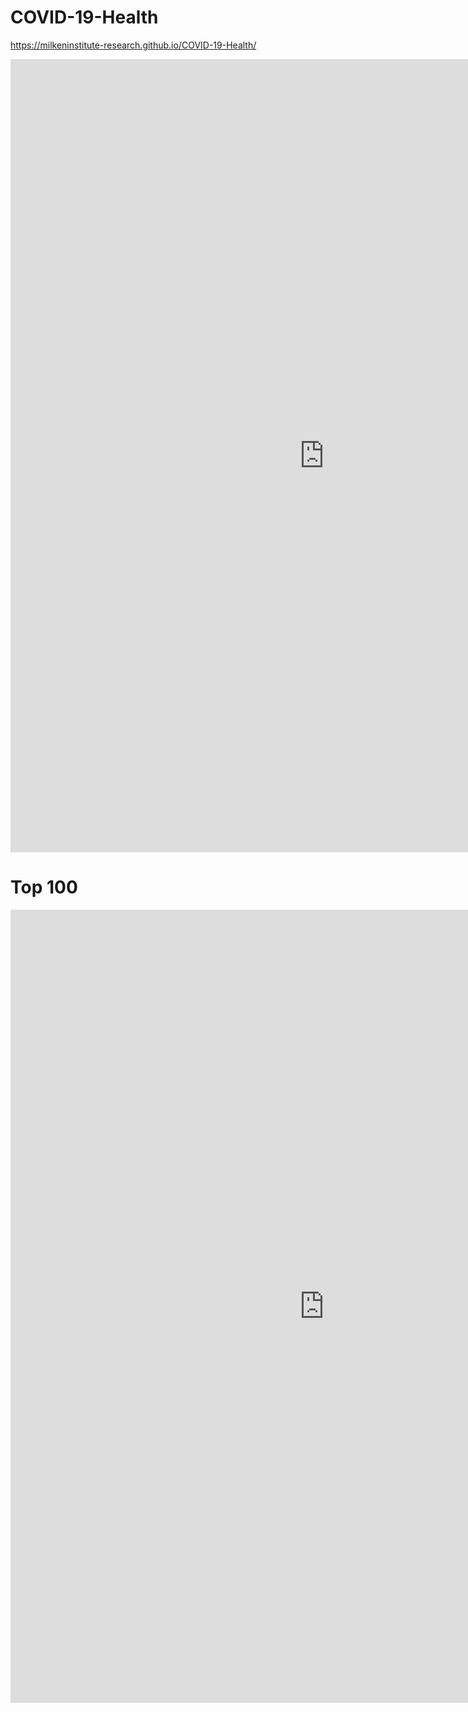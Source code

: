 # COVID-19-Health
https://milkeninstitute-research.github.io/COVID-19-Health/

<center><iframe src="https://public.tableau.com/shared/R5PFQFSS2?:display_count=y&:embed=y&:display_count=yes&:toolbar=no" width="1004" height="1269" frameborder="0"></iframe></center>

# Top 100

<center><iframe src="https://public.tableau.com/shared/9C3W2JY3K?:display_count=y&:embed=y&:display_count=yes&:toolbar=no" width="1004" height="1269" frameborder="0"></iframe></center>
